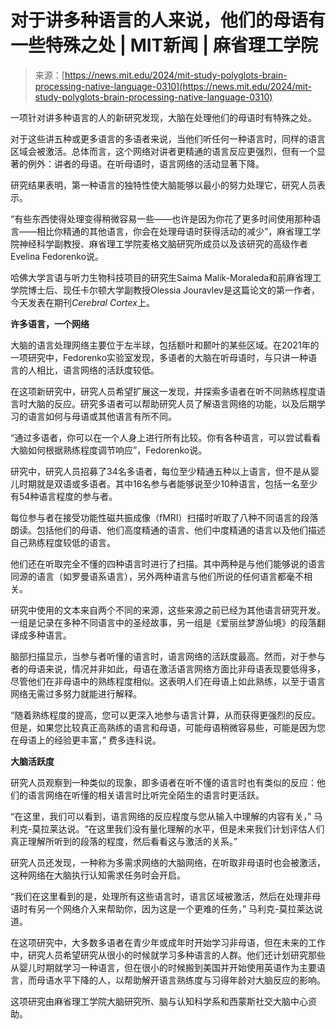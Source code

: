 <!--yml

category: 未分类

date: 2024-05-27 14:52:01

-->

# 对于讲多种语言的人来说，他们的母语有一些特殊之处 | MIT新闻 | 麻省理工学院

> 来源：[https://news.mit.edu/2024/mit-study-polyglots-brain-processing-native-language-0310](https://news.mit.edu/2024/mit-study-polyglots-brain-processing-native-language-0310)

一项针对讲多种语言的人的新研究发现，大脑在处理他们的母语时有特殊之处。

对于这些讲五种或更多语言的多语者来说，当他们听任何一种语言时，同样的语言区域会被激活。总体而言，这个网络对讲者更精通的语言反应更强烈，但有一个显著的例外：讲者的母语。在听母语时，语言网络的活动显著下降。

研究结果表明，第一种语言的独特性使大脑能够以最小的努力处理它，研究人员表示。

“有些东西使得处理变得稍微容易一些——也许是因为你花了更多时间使用那种语言——相比你精通的其他语言，你会在处理母语时获得活动的减少”，麻省理工学院神经科学副教授、麻省理工学院麦格文脑研究所成员以及该研究的高级作者Evelina Fedorenko说。

哈佛大学言语与听力生物科技项目的研究生Saima Malik-Moraleda和前麻省理工学院博士后、现任卡尔顿大学副教授Olessia Jouravlev是这篇论文的第一作者，今天发表在期刊*Cerebral Cortex*上。

**许多语言，一个网络**

大脑的语言处理网络主要位于左半球，包括额叶和颞叶的某些区域。在2021年的一项研究中，Fedorenko实验室发现，多语者的大脑在听母语时，与只讲一种语言的人相比，语言网络的活跃度较低。

在这项新研究中，研究人员希望扩展这一发现，并探索多语者在听不同熟练程度语言时大脑的反应。研究多语者可以帮助研究人员了解语言网络的功能，以及后期学习的语言如何与母语或其他语言有所不同。

“通过多语者，你可以在一个人身上进行所有比较。你有各种语言，可以尝试看看大脑如何根据熟练程度调节响应”，Fedorenko说。

研究中，研究人员招募了34名多语者，每位至少精通五种以上语言，但不是从婴儿时期就是双语或多语者。其中16名参与者能够说至少10种语言，包括一名至少有54种语言程度的参与者。

每位参与者在接受功能性磁共振成像（fMRI）扫描时听取了八种不同语言的段落朗读。包括他们的母语、他们高度精通的语言、他们中度精通的语言以及他们描述自己熟练程度较低的语言。

他们还在听取完全不懂的四种语言时进行了扫描。其中两种是与他们能够说的语言同源的语言（如罗曼语系语言），另外两种语言与他们所说的任何语言都毫不相关。

研究中使用的文本来自两个不同的来源，这些来源之前已经为其他语言研究开发。一组是记录在多种不同语言中的圣经故事，另一组是《爱丽丝梦游仙境》的段落翻译成多种语言。

脑部扫描显示，当参与者听懂的语言时，语言网络的活跃度最高。然而，对于参与者的母语来说，情况并非如此，母语在激活语言网络方面比非母语表现要低得多，尽管他们在非母语中的熟练程度相似。这表明人们在母语上如此熟练，以至于语言网络无需过多努力就能进行解释。

“随着熟练程度的提高，您可以更深入地参与语言计算，从而获得更强烈的反应。但是，如果您比较真正高熟练的语言和母语，可能母语稍微容易些，可能是因为您在母语上的经验更丰富，” 费多连科说。

**大脑活跃度**

研究人员观察到一种类似的现象，即多语者在听不懂的语言时也有类似的反应：他们的语言网络在听懂的相关语言时比听完全陌生的语言时更活跃。

“在这里，我们可以看到，语言网络的反应程度与您从输入中理解的内容有关，” 马利克-莫拉莱达说。“在这里我们没有量化理解的水平，但是未来我们计划评估人们真正理解所听到的段落的程度，然后看看这与激活的关系。”

研究人员还发现，一种称为多需求网络的大脑网络，在听取非母语时也会被激活，这种网络在大脑执行认知需求任务时会开启。

“我们在这里看到的是，处理所有这些语言时，语言区域被激活，然后在处理非母语时有另一个网络介入来帮助你，因为这是一个更难的任务，” 马利克-莫拉莱达说道。

在这项研究中，大多数多语者在青少年或成年时开始学习非母语，但在未来的工作中，研究人员希望研究从很小的时候就学习多种语言的人群。他们还计划研究那些从婴儿时期就学习一种语言，但在很小的时候搬到美国并开始使用英语作为主要语言，而母语水平下降的人，以帮助解开语言熟练度与习得年龄对大脑反应的影响。

这项研究由麻省理工学院大脑研究所、脑与认知科学系和西蒙斯社交大脑中心资助。
